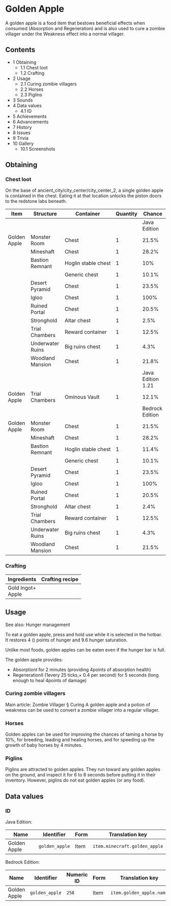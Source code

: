 # Golden Apple
A golden apple is a food item that bestows beneficial effects when consumed (Absorption and Regeneration) and is also used to cure a zombie villager under the Weakness effect into a normal villager.

## Contents
- 1 Obtaining
	- 1.1 Chest loot
	- 1.2 Crafting
- 2 Usage
	- 2.1 Curing zombie villagers
	- 2.2 Horses
	- 2.3 Piglins
- 3 Sounds
- 4 Data values
	- 4.1 ID
- 5 Achievements
- 6 Advancements
- 7 History
- 8 Issues
- 9 Trivia
- 10 Gallery
	- 10.1 Screenshots

## Obtaining
### Chest loot
On the base of ancient_city/city_center/city_center_2, a single golden apple is contained in the chest. Eating it at that location unlocks the piston doors to the redstone labs beneath.

| Item         | Structure        | Container           | Quantity | Chance            |
|--------------|------------------|---------------------|----------|-------------------|
|              |                  |                     |          | Java Edition      |
| Golden Apple | Monster Room     | Chest               | 1        | 21.5%             |
|              | Mineshaft        | Chest               | 1        | 28.2%             |
|              | Bastion Remnant  | Hoglin stable chest | 1        | 10%               |
|              |                  | Generic chest       | 1        | 10.1%             |
|              | Desert Pyramid   | Chest               | 1        | 23.5%             |
|              | Igloo            | Chest               | 1        | 100%              |
|              | Ruined Portal    | Chest               | 1        | 20.5%             |
|              | Stronghold       | Altar chest         | 1        | 2.5%              |
|              | Trial Chambers   | Reward container    | 1        | 12.5%             |
|              | Underwater Ruins | Big ruins chest     | 1        | 4.3%              |
|              | Woodland Mansion | Chest               | 1        | 21.8%             |
|              |                  |                     |          | Java Edition 1.21 |
| Golden Apple | Trial Chambers   | Ominous Vault       | 1        | 12.1%             |
|              |                  |                     |          | Bedrock Edition   |
| Golden Apple | Monster Room     | Chest               | 1        | 21.5%             |
|              | Mineshaft        | Chest               | 1        | 28.2%             |
|              | Bastion Remnant  | Hoglin stable chest | 1        | 11.4%             |
|              |                  | Generic chest       | 1        | 10.1%             |
|              | Desert Pyramid   | Chest               | 1        | 23.5%             |
|              | Igloo            | Chest               | 1        | 100%              |
|              | Ruined Portal    | Chest               | 1        | 20.5%             |
|              | Stronghold       | Altar chest         | 1        | 2.4%              |
|              | Trial Chambers   | Reward container    | 1        | 12.5%             |
|              | Underwater Ruins | Big ruins chest     | 1        | 4.3%              |
|              | Woodland Mansion | Chest               | 1        | 21.5%             |

### Crafting
| Ingredients           | Crafting recipe |
|-----------------------|-----------------|
| Gold Ingot+<br/>Apple |                 |

## Usage
See also: Hunger management

To eat a golden apple, press and hold use while it is selected in the hotbar. It restores 4 () points of hunger and 9.6 hunger saturation.

Unlike most foods, golden apples can be eaten even if the hunger bar is full.

The golden apple provides: 

- AbsorptionI for 2 minutes (providing 4points of absorption health)
- RegenerationII (1every 25 ticks,× 0.4 per second) for 5 seconds (long enough to heal 4points of damage)

### Curing zombie villagers
Main article: Zombie Villager § Curing
A golden apple and a potion of weakness can be used to convert a zombie villager into a regular villager.

### Horses
Golden apples can be used for improving the chances of taming a horse by 10%, for breeding, leading and healing horses, and for speeding up the growth of baby horses by 4 minutes.

### Piglins
Piglins are attracted to golden apples. They run toward any golden apples on the ground, and inspect it for 6 to 8 seconds before putting it in their inventory. However, piglins do not eat golden apples (or any food).

## Data values
### ID
Java Edition:

| Name         | Identifier     | Form | Translation key               |
|--------------|----------------|------|-------------------------------|
| Golden Apple | `golden_apple` | Item | `item.minecraft.golden_apple` |

Bedrock Edition:

| Name         | Identifier     | Numeric ID | Form | Translation key          |
|--------------|----------------|------------|------|--------------------------|
| Golden Apple | `golden_apple` | `258`      | Item | `item.golden_apple.name` |


